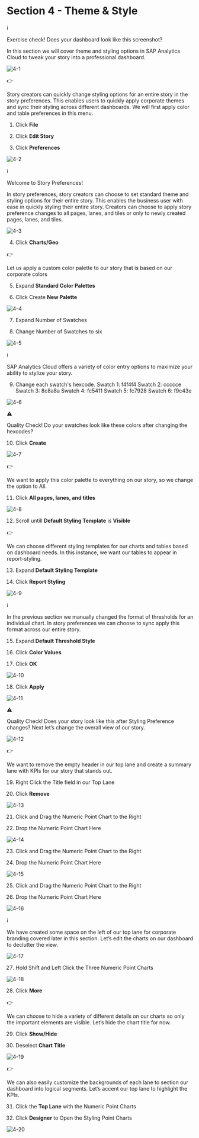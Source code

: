 # Section 4 - Theme & Style

ℹ️

Exercise check! Does your dashboard look like this screenshot?  
  
In this section we will cover theme and styling options in SAP Analytics Cloud to tweak your story into a professional dashboard. 

![4-1](https://user-images.githubusercontent.com/92877810/138348452-477d530f-ec72-48fc-bb4f-e3375c518c6f.png)

👉

Story creators can quickly change styling options for an entire story in the story preferences. This enables users to quickly apply corporate themes and sync their styling across different dashboards. We will first apply color and table preferences in this menu. 

1. Click **File**

2. Click **Edit Story**

3. Click **Preferences**

![4-2](https://user-images.githubusercontent.com/92877810/138348453-4f7b04ae-70e9-4214-a31b-99f5059f8318.png)

ℹ️

Welcome to Story Preferences! 
  
In story preferences, story creators can choose to set standard theme and styling options for their entire story. This enables the business user with ease in quickly styling their entire story. Creators can choose to apply story preference changes to all pages, lanes, and tiles or only to newly created pages, lanes, and tiles. 

![4-3](https://user-images.githubusercontent.com/92877810/138348454-a7549913-c5a9-4aaf-896c-9ac46972aab1.png)

4. Click **Charts/Geo**

👉

Let us apply a custom color palette to our story that is based on our corporate colors

5. Expand **Standard Color Palettes**

6. Click Create **New Palette**

![4-4](https://user-images.githubusercontent.com/92877810/138348455-9c959172-ccc6-423e-ac62-516990ab05e1.png)

7. Expand Number of Swatches

8. Change Number of Swatches to six

![4-5](https://user-images.githubusercontent.com/92877810/138348456-28a0cb43-8ec6-49b1-846c-58898f2903d5.png)

ℹ️

SAP Analytics Cloud offers a variety of color entry options to maximize your ability to stylize your story. 

9. Change each swatch's hexcode. 
Swatch 1: f4f4f4 
Swatch 2: ccccce 
Swatch 3: 8c8a8a 
Swatch 4: fc5411 
Swatch 5: fc7928 
Swatch 6: f9c43e 

![4-6](https://user-images.githubusercontent.com/92877810/138348459-f5a2cb36-5f6f-486a-99e4-dd88f960c0fb.png)

⚠️

Quality Check! Do your swatches look like these colors after changing the hexcodes? 

10. Click **Create**

![4-7](https://user-images.githubusercontent.com/92877810/138348460-0b910fbd-d3ca-46d7-b415-ffed0367e29b.png)

👉

We want to apply this color palette to everything on our story, so we change the option to All. 

11. Click **All pages, lanes, and titles**

![4-8](https://user-images.githubusercontent.com/92877810/138348462-6cf034b7-f673-4090-8118-a30f124cb4cb.png)

12. Scroll untill **Default Styling Template** is **Visible**

👉
  
We can choose different styling templates for our charts and tables based on dashboard needs. In this instance, we want our tables to appear in report-styling. 

13. Expand **Default Styling Template**

14. Click **Report Styling**

![4-9](https://user-images.githubusercontent.com/92877810/138348464-d7c64174-2163-4079-aaaf-10838b53e997.png)

ℹ️

In the previous section we manually changed the format of thresholds for an individual chart. In story preferences we can choose to sync apply this format across our entire story. 

15. Expand **Default Threshold Style**

16. Click **Color Values**

17. Click **OK**

![4-10](https://user-images.githubusercontent.com/92877810/138348466-c3c508f2-0c75-47ea-94c5-69bcaa6cd422.png)

18. Click **Apply**

![4-11](https://user-images.githubusercontent.com/92877810/138348470-e8ee3865-449a-4501-a1f8-507d8e4686b8.png)

⚠️

Quality Check! Does your story look like this after Styling Preference changes? Next let’s change the overall view of our story. 

![4-12](https://user-images.githubusercontent.com/92877810/138348471-87bc99a9-33ed-47c7-b6cc-203a5a02c1af.png)

👉

We want to remove the empty header in our top lane and create a summary lane with KPIs for our story that stands out.  

19. Right Click the Title field in our Top Lane

20. Click **Remove**

![4-13](https://user-images.githubusercontent.com/92877810/138348473-78fc7b60-8787-4176-bda6-1693fde1b929.png)

21. Click and Drag the Numeric Point Chart to the Right 

22. Drop the Numeric Point Chart Here 

![4-14](https://user-images.githubusercontent.com/92877810/138348475-a8046a07-a80d-4608-8e92-9f4ea454c7cd.png)

23. Click and Drag the Numeric Point Chart to the Right 
 
24. Drop the Numeric Point Chart Here 

![4-15](https://user-images.githubusercontent.com/92877810/138348476-554b7e2e-d352-41d7-a184-e0db396473f2.png)

25. Click and Drag the Numeric Point Chart to the Right 
 
26. Drop the Numeric Point Chart Here 

![4-16](https://user-images.githubusercontent.com/92877810/138348478-f6fe2cee-5e02-4076-8e66-e4e8087c0608.png)

ℹ

We have created some space on the left of our top lane for corporate branding covered later in this section. Let’s edit the charts on our dashboard to declutter the view. 

![4-17](https://user-images.githubusercontent.com/92877810/138348479-a79845e6-bdea-4acc-a2b8-f9628004aa1e.png)

27. Hold Shift and Left Click the Three  Numeric Point Charts 

![4-18](https://user-images.githubusercontent.com/92877810/138348481-f0a4feee-94fd-4d7f-a745-b53bf490ba6d.png)

28. Click **More**

👉

We can choose to hide a variety of different details on our charts so only the important elements are visible. Let’s hide the chart title for now. 

29. Click **Show/Hide**

30. Deselect **Chart Title**

![4-19](https://user-images.githubusercontent.com/92877810/138348482-04bed594-7ad1-4847-af78-d181a62bbd24.png)

👉

We can also easily customize the backgrounds of each lane to section our dashboard into logical segments. Let’s accent our top lane to highlight the KPIs. 

31. Click the **Top Lane** with the Numeric Point Charts 
 
32. Click **Designer** to Open the Styling Point Charts

![4-20](https://user-images.githubusercontent.com/92877810/138348483-b13cc43e-2d3e-451f-a624-17b127bf5448.png)



